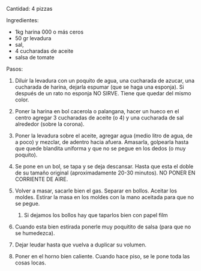 Cantidad: 4 pizzas

Ingredientes:

-   1kg harina 000 o más ceros
-   50 gr levadura
-   sal,
-   4 cucharadas de aceite
-   salsa de tomate

Pasos:

1.  Diluir la levadura con un poquito de agua, una cucharada de azucar, una cucharada de harina, dejarla espumar (que se haga una esponja). Si después de un rato no esponja NO SIRVE. Tiene que quedar del mismo color.
2.  Poner la harina en bol cacerola o palangana, hacer un hueco en el centro agregar 3 cucharadas de aceite (o 4) y una cucharada de sal alrededor (sobre la corona).
3.  Poner la levadura sobre el aceite, agregar agua (medio litro de agua, de a poco) y mezclar, de adentro hacia afuera. Amasarla, golpearla hasta que quede blandita uniforma y que no se pegue en los dedos (o muy poquito).
4.  Se pone en un bol, se tapa y se deja descansar. Hasta que esta el doble de su tamaño original (aproximadamente 20-30 minutos). NO PONER EN CORRIENTE DE AIRE.
5.  Volver a masar, sacarle bien el gas. Separar en bollos. Aceitar los moldes. Estirar la masa en los moldes con la mano aceitada para que no se pegue.
    1.  Si dejamos los bollos hay que taparlos bien con papel film

6.  Cuando esta bien estirada ponerle muy poquitito de salsa (para que no se humedezca).
7.  Dejar leudar hasta que vuelva a duplicar su volumen.
8.  Poner en el horno bien caliente. Cuando hace piso, se le pone toda las cosas locas.

